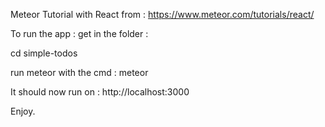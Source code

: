 Meteor Tutorial with React from : https://www.meteor.com/tutorials/react/ 

To run the app : 
get in the folder : 

cd simple-todos

run meteor with the cmd : meteor

It should now run on : http://localhost:3000 

Enjoy. 
